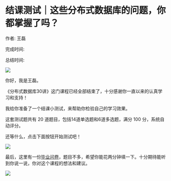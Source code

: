 # 结课测试｜这些分布式数据库的问题，你都掌握了吗？

作者: 王磊

完成时间:

总结时间:

![](<https://static001.geekbang.org/resource/image/bd/5f/bd2ccb1024a4b9e06c4c0f56a523275f.jpg>)

<audio><source src="" type="audio/mpeg"></audio>

你好，我是王磊。

《分布式数据库30讲》这门课程已经全部结束了，十分感谢你一直以来的认真学习和支持！

我给你准备了一个结课小测试，来帮助你检验自己的学习效果。

这套测试题共有 20 道题目，包括14道单选题和6道多选题，满分 100 分，系统自动评分。

还等什么，点击下面按钮开始测试吧！

[![](<https://static001.geekbang.org/resource/image/28/a4/28d1be62669b4f3cc01c36466bf811a4.png?wh=1142*201>)](<http://time.geekbang.org/quiz/intro?act_id=228&exam_id=748>)

最后，这里有一份[毕业问卷](<https://jinshuju.net/f/gTzVY9>)，题目不多，希望你能花两分钟填一下。十分期待能听到你说一说，你对这个课程的想法和建议。

[![](<https://static001.geekbang.org/resource/image/6f/c4/6f3610615eba9fb8da9826424d488ec4.jpg?wh=1142*801>)](<https://jinshuju.net/f/gTzVY9>)

<!-- [[[read_end]]] -->

